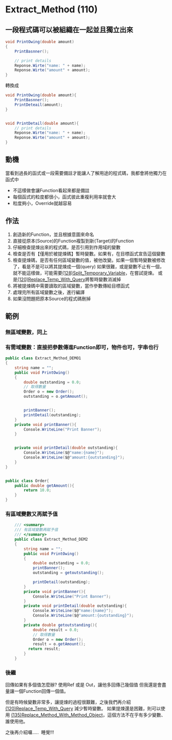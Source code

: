 # Extract_Method (110)

## 一段程式碼可以被組織在一起並且獨立出來

``` cs
void PrintOwing(double amount)
{
    PrintBasnner();

    // print details
    Reponse.Wirte("name: " + name);
    Reponse.Wirte("amount" + amount);
}
```

轉換成

``` cs
void PrintOwing(double amount){
    PrintBasnner();
    PrintDeteail(amount);
}


void PrintDetail(double amount){
    // print details
    Reponse.Wirte("name: " + name);
    Reponse.Wirte("amount" + amount);
}
```

## 動機

當看到過長的函式或一段需要備註才能讓人了解用途的程式碼，我都會將他獨力在函式中

- 不這樣做會讓Function看起來都是備註
- 每個函式的粒度都很小，函式彼此重複利用率就會大
- 粒度夠小，Override就越容易

## 作法

1. 創造新的Function，並且根據意圖來命名
2. 直接從原本(Source)的Function複製到新(Target)的Function
3. 仔細檢查提煉出來的程式碼，是否引用到作用域的變數
4. 檢查是否有【僅用於被提煉碼】暫時變數。如果有，在目標函式宣告這個變數
5. 檢查提煉碼，是否有任何區域變數的值，被他改變。如果一個暫時變數被修改了，看是不是可以將其提煉成一個(query)
   如果很難，或是變數不止有一個，就不能這樣做，可能需要[(128)Split_Temporary_Variable](/doc/(128)Split_Temporary_Variable.md)，在嘗試提煉。
   或是[(120)Replace_Temp_With_Query](/doc/(120)Replace_Temp_With_Query.md)將暫時變數消滅掉
6. 將被提煉碼中需要讀取的區域變數，當作參數傳給目標函式
7. 處理完所有區域變數之後，進行編譯
8. 如果沒問題把原本Source的程式碼刪掉

## 範例

### 無區域變數，同上

### 有需域變數：直接把參數傳進Function即可，物件也可，字串也行

``` cs
public class Extract_Method_DEMO1
{
    string name = "";
    public void PrintOwing()
    {
        double outstanding = 0.0;
        // 取得數量
        Order o = new Order();
        outstanding = o.getAmount();


        printBanner();
        printDetail(outstanding);
    }
    private void printBanner(){
        Console.WriteLine("Print Banner");
    }


    private void printDetail(double outstanding){
        Console.WriteLine($@"name:{name}");
        Console.WriteLine($@"amount:{outstanding}");
    }
}


public class Order{
    public double getAmount(){
        return 10.0;
    }
}
```

### 有區域變數又再賦予值

``` cs
    /// <summary>
    /// 有區域變數再賦予值
    /// </summary>
    public class Extract_Method_DEM2
    {
        string name = "";
        public void PrintOwing()
        {
            double outstanding = 0.0;
            printBanner();
            outstanding = getoutstanding();

            printDetail(outstanding);
        }
        private void printBanner(){
            Console.WriteLine("Print Banner");
        }
        private void printDetail(double outstanding){
            Console.WriteLine($@"name:{name}");
            Console.WriteLine($@"amount:{outstanding}");
        }
        private double getoutstanding(){
            double result = 0.0;
            // 取得數量
            Order o = new Order();
            result = o.getAmount();
          return result;
        }
    }
```

### 後繼

回傳如果有多個值怎麼辦? 使用Ref 或是 Out，讓他多回傳己幾個值
但我還是會盡量讓一個Function回傳一個值。

但是有時候變數非常多，讓提煉的過程很艱難，之後我們再介紹 [(120)Replace_Temp_With_Query](/doc/(120)Replace_Temp_With_Query.md) 減少暫時變數。
如果提煉還是困難，則可以使用 [(135)Replace_Method_With_Method_Object](/doc/(135)Replace_Method_With_Method_Object.md)，這個方法不在乎有多少變數、誰使用他。

之後再介紹囉.....  睡覺!!!